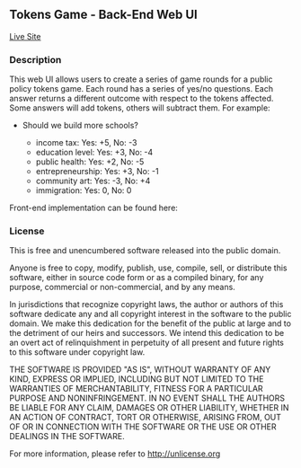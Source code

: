 ## Tokens Game - Back-End Web UI

[Live Site](http://tokensgame-web-ui.herokuapp.com/)


### Description

This web UI allows users to create a series of game rounds for a public policy tokens game. Each round has a series of yes/no questions. Each answer returns a different outcome with respect to the tokens affected. Some answers will add tokens, others will subtract them. For example:

* Should we build more schools?

	- income tax: Yes: +5, No: -3 
    - education level: Yes: +3, No: -4 
    - public health: Yes: +2, No: -5 
    - entrepreneurship: Yes: +3, No: -1 
    - community art: Yes: -3, No: +4 
    - immigration: Yes: 0, No: 0
    
Front-end implementation can be found here:

### License

This is free and unencumbered software released into the public domain.

Anyone is free to copy, modify, publish, use, compile, sell, or
distribute this software, either in source code form or as a compiled
binary, for any purpose, commercial or non-commercial, and by any
means.

In jurisdictions that recognize copyright laws, the author or authors
of this software dedicate any and all copyright interest in the
software to the public domain. We make this dedication for the benefit
of the public at large and to the detriment of our heirs and
successors. We intend this dedication to be an overt act of
relinquishment in perpetuity of all present and future rights to this
software under copyright law.

THE SOFTWARE IS PROVIDED "AS IS", WITHOUT WARRANTY OF ANY KIND,
EXPRESS OR IMPLIED, INCLUDING BUT NOT LIMITED TO THE WARRANTIES OF
MERCHANTABILITY, FITNESS FOR A PARTICULAR PURPOSE AND NONINFRINGEMENT.
IN NO EVENT SHALL THE AUTHORS BE LIABLE FOR ANY CLAIM, DAMAGES OR
OTHER LIABILITY, WHETHER IN AN ACTION OF CONTRACT, TORT OR OTHERWISE,
ARISING FROM, OUT OF OR IN CONNECTION WITH THE SOFTWARE OR THE USE OR
OTHER DEALINGS IN THE SOFTWARE.

For more information, please refer to <http://unlicense.org>